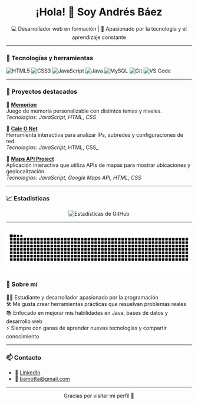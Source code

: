 <h1 align="center">¡Hola! 👋 Soy Andrés Báez</h1>

<p align="center">
  💻 Desarrollador web en formación | 🚀 Apasionado por la tecnología y el aprendizaje constante
</p>

---

### 🔧 Tecnologías y herramientas

![HTML5](https://img.shields.io/badge/HTML5-E34F26?style=flat-square&logo=html5&logoColor=white)
![CSS3](https://img.shields.io/badge/CSS3-1572B6?style=flat-square&logo=css3&logoColor=white)
![JavaScript](https://img.shields.io/badge/JavaScript-F7DF1E?style=flat-square&logo=javascript&logoColor=black)
![Java](https://img.shields.io/badge/Java-ED8B00?style=flat-square&logo=java&logoColor=white)
![MySQL](https://img.shields.io/badge/MySQL-4479A1?style=flat-square&logo=mysql&logoColor=white)
![Git](https://img.shields.io/badge/Git-F05032?style=flat-square&logo=git&logoColor=white)
![VS Code](https://img.shields.io/badge/VS_Code-007ACC?style=flat-square&logo=visual-studio-code&logoColor=white)

---

### 🧩 Proyectos destacados

🧠 [**Memorion**](https://github.com/bamotta/memorion)  
Juego de memoria personalizable con distintos temas y niveles.  
_Tecnologías: JavaScript, HTML, CSS_

📡 [**Calc O Net**](https://github.com/bamotta/calco-net)  
Herramienta interactiva para analizar IPs, subredes y configuraciones de red.  
_Tecnologías: JavaScript_, HTML, CSS_

📍 [**Maps API Project**](https://github.com/tuusuario/maps-api)  
Aplicación interactiva que utiliza APIs de mapas para mostrar ubicaciones y geolocalización.  
_Tecnologías: JavaScript, Google Maps API, HTML, CSS_

---

### 📈 Estadísticas

<p align="center">
  <img src="https://github-readme-stats.vercel.app/api?username=bamotta&show_icons=true&theme=github_dark" alt="Estadísticas de GitHub" />
</p>

---

### 
<picture>
<source media="(prefers-color-scheme: dark)" srcset="https://raw.githubusercontent.com/bamotta/bamotta/output/github-snake-dark.svg" />
<source media="(prefers-color-scheme: light)" srcset="https://raw.githubusercontent.com/bamotta/bamotta/output/github-snake.svg" />
<img alt="github-snake" src="https://raw.githubusercontent.com/bamotta/bamotta/output/github-snake.svg" />
</picture>

### 💬 Sobre mí

👨‍💻 Estudiante y desarrollador apasionado por la programación  
🛠️ Me gusta crear herramientas prácticas que resuelvan problemas reales  
📚 Enfocado en mejorar mis habilidades en Java, bases de datos y desarrollo web  
⚡ Siempre con ganas de aprender nuevas tecnologías y compartir conocimiento

---

### 📫 Contacto

- 💼 [LinkedIn](https://www.linkedin.com/in/andrés-báez-41611b33a)
- 📧 bamotta@gmail.com

---

<p align="center">Gracias por visitar mi perfil 🙌</p>

